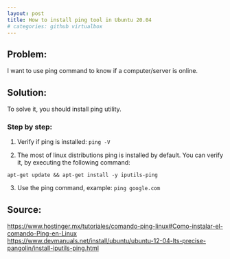```yaml
---
layout: post
title: How to install ping tool in Ubuntu 20.04
# categories: github virtualbox
---
```


## Problem: 
I want to use ping command to know if a computer/server is online.


## Solution:
To solve it, you should install ping utility.


### Step by step:

1. Verify if ping is installed:
```ping -V```

2.  The most of linux distributions ping is installed by default. You can verify it, by executing the following command:

```apt-get update && apt-get install -y iputils-ping```


3. Use the ping command, example:
```ping google.com```


## Source:
<https://www.hostinger.mx/tutoriales/comando-ping-linux#Como-instalar-el-comando-Ping-en-Linux>
<https://www.devmanuals.net/install/ubuntu/ubuntu-12-04-lts-precise-pangolin/install-iputils-ping.html>  


